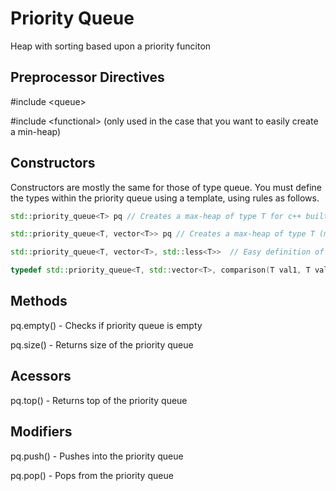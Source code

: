 # Priority Queue

Heap with sorting based upon a priority funciton 

## Preprocessor Directives

#include \<queue\>

#include \<functional\> (only used in the case that you want to easily create a min-heap)

## Constructors

Constructors are mostly the same for those of type queue. You must define the types within the priority queue using a template, using rules as follows. 

```c++
std::priority_queue<T> pq // Creates a max-heap of type T for c++ built in types

std::priority_queue<T, vector<T>> pq // Creates a max-heap of type T (must have comparison defined)

std::priority_queue<T, vector<T>, std::less<T>>  // Easy definition of a min-heap for non user-defined data types

typedef std::priority_queue<T, std::vector<T>, comparison(T val1, T val2)> q - Defines a new type named q which is a priority queue of type T sorted by the comparison function

```

## Methods

pq.empty() - Checks if priority queue is empty 

pq.size() - Returns size of the priority queue

## Acessors

pq.top() - Returns top of the priority queue 

## Modifiers

pq.push() - Pushes into the priority queue

pq.pop() - Pops from the priority queue
